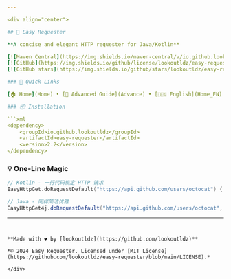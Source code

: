 ```yaml
---

<div align="center">

## 🌟 Easy Requester

**A concise and elegant HTTP requester for Java/Kotlin**

[![Maven Central](https://img.shields.io/maven-central/v/io.github.lookoutldz/easy-requester.svg)](https://central.sonatype.com/artifact/io.github.lookoutldz/easy-requester)
[![GitHub](https://img.shields.io/github/license/lookoutldz/easy-requester.svg)](https://github.com/lookoutldz/easy-requester/blob/main/LICENSE)
[![GitHub stars](https://img.shields.io/github/stars/lookoutldz/easy-requester.svg?style=social)](https://github.com/lookoutldz/easy-requester)

### 🔗 Quick Links

[🏠 Home](Home) • [📖 Advanced Guide](Advance) • [🇺🇸 English](Home_EN) • [🐛 Issues](https://github.com/lookoutldz/easy-requester/issues) • [⭐ Star on GitHub](https://github.com/lookoutldz/easy-requester)

### 📦 Installation

```xml
<dependency>
    <groupId>io.github.lookoutldz</groupId>
    <artifactId>easy-requester</artifactId>
    <version>2.2</version>
</dependency>
```

### 💡 One-Line Magic

```kotlin
// Kotlin - 一行代码搞定 HTTP 请求
EasyHttpGet.doRequestDefault("https://api.github.com/users/octocat") { println(it) }
```

```java
// Java - 同样简洁优雅
EasyHttpGet4j.doRequestDefault("https://api.github.com/users/octocat", System.out::println);
```

---
```


**Made with ❤️ by [lookoutldz](https://github.com/lookoutldz)**

*© 2024 Easy Requester. Licensed under [MIT License](https://github.com/lookoutldz/easy-requester/blob/main/LICENSE).*

</div>